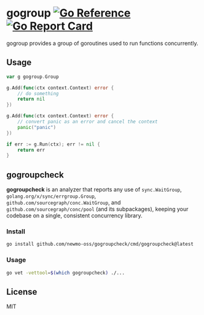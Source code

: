 # gogroup [![Go Reference](https://pkg.go.dev/badge/github.com/newmo-oss/gogroupo.svg)](https://pkg.go.dev/github.com/newmo-oss/gogroup)[![Go Report Card](https://goreportcard.com/badge/github.com/newmo-oss/gogroup)](https://goreportcard.com/report/github.com/newmo-oss/gogroup)

gogroup provides a group of goroutines used to run functions concurrently.

## Usage

```go
var g gogroup.Group

g.Add(func(ctx context.Context) error {
	// do something
	return nil
})

g.Add(func(ctx context.Context) error {
	// convert panic as an error and cancel the context
	panic("panic")
})

if err := g.Run(ctx); err != nil {
	return err
}
```

## gogroupcheck

**gogroupcheck** is an analyzer that reports any use of `sync.WaitGroup`, `golang.org/x/sync/errgroup.Group`,  
`github.com/sourcegraph/conc.WaitGroup`, and `github.com/sourcegraph/conc/pool` (and its subpackages), keeping your
codebase on a single, consistent concurrency library.

### Install

```sh
go install github.com/newmo-oss/gogroupcheck/cmd/gogroupcheck@latest
```

### Usage

```sh
go vet -vettool=$(which gogroupcheck) ./...
```

## License
MIT
